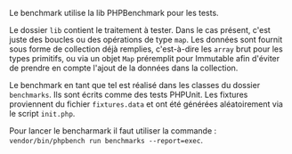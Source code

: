 Le benchmark utilise la lib PHPBenchmark pour les tests.

Le dossier `lib` contient le traitement à tester. Dans le cas présent, c'est juste des boucles ou des opérations de type `map`. Les données sont fournit sous forme de collection déjà remplies, c'est-à-dire les `array` brut pour les types primitifs, ou via un objet `Map` préremplit pour Immutable afin d'éviter de prendre en compte l'ajout de la données dans la collection.

Le benchmark en tant que tel est réalisé dans les classes du dossier `benchmarks`. Ils sont écrits comme des tests PHPUnit. Les fixtures proviennent du fichier `fixtures.data` et ont été générées aléatoirement via le script `init.php`.

Pour lancer le bencharmark il faut utiliser la commande : `vendor/bin/phpbench run benchmarks --report=exec`.
